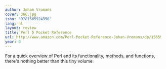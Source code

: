 ```yaml
---
author: Johan Vromans
cover: 366.jpg
isbn: "9781565924956"
lang: nl
layout: review
title: Perl 5 Pocket Reference
url: http://www.amazon.com/Perl-Pocket-Reference-Johan-Vromans/dp/1565924959?SubscriptionId=0VMG0VFGBMRWVRA58R02&tag=ldvd-20&linkCode=xm2&camp=2025&creative=165953&creativeASIN=1565924959
year: 0
---
```


For a quick overview of Perl and its functionality, methods, and functions, there's nothing better than this tiny volume.
